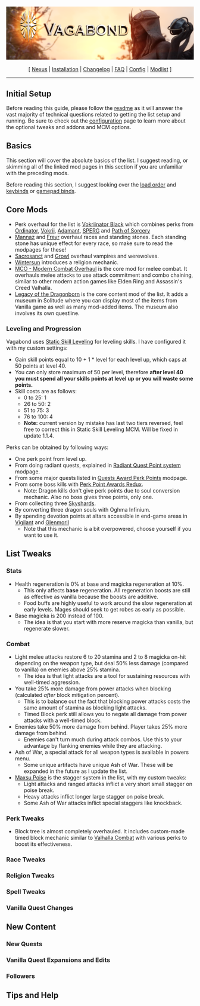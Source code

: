 ![](https://raw.githubusercontent.com/Oghma-Infinium/Vagabond/main/images/Vagabond%20Nexus%20Header%202.png)

<p align="center">
  [ <a href="https://www.nexusmods.com/skyrimspecialedition/mods/95364">Nexus</a> |
  <a href="https://github.com/Oghma-Infinium/Vagabond/blob/main/README.md">Installation</a> |
  <a href="https://github.com/Oghma-Infinium/Vagabond/blob/main/CHANGELOG.md">Changelog</a> |
  <a href="https://github.com/Oghma-Infinium/Vagabond/blob/main/Documentation/FAQ.md">FAQ</a> |
  <a href="https://github.com/Oghma-Infinium/Vagabond/blob/main/Documentation/CONFIG.md">Config</a> |
  <a href="https://loadorderlibrary.com/lists/vagabond">Modlist</a> ]
</p>

---

## Initial Setup

Before reading this guide, please follow the [readme](https://github.com/Oghma-Infinium/Vagabond/blob/main/README.md) as it will answer the vast majority of technical questions related to getting the list setup and running. Be sure to check out the [configuration](https://github.com/Oghma-Infinium/Vagabond/blob/main/Documentation/CONFIG.md) page to learn more about the optional tweaks and addons and MCM options.

## Basics

This section will cover the absolute basics of the list. I suggest reading, or skimming all of the linked mod pages in this section if you are unfamiliar with the preceding mods.

Before reading this section, I suggest looking over the [load order](https://loadorderlibrary.com/lists/vagabond) and [keybinds](https://github.com/Oghma-Infinium/Vagabond/blob/main/images/keyboard-layout_Vagabond.jpg) or [gamepad binds](https://github.com/Oghma-Infinium/Vagabond/blob/main/images/controlmap3.png).

## Core Mods

- Perk overhaul for the list is [Vokriinator Black](https://www.nexusmods.com/skyrimspecialedition/mods/26702) which combines perks from [Ordinator](https://www.nexusmods.com/skyrimspecialedition/mods/1137), [Vokrii](https://www.nexusmods.com/skyrimspecialedition/mods/26176), [Adamant](https://www.nexusmods.com/skyrimspecialedition/mods/30191), [SPERG](https://www.nexusmods.com/skyrimspecialedition/mods/14180) and [Path of Sorcery](https://www.nexusmods.com/skyrimspecialedition/mods/6660)
- [Mannaz](https://www.nexusmods.com/skyrimspecialedition/mods/87219) and [Freyr](https://www.nexusmods.com/skyrimspecialedition/mods/88043) overhaul races and standing stones. Each standing stone has unique effect for every race, so make sure to read the modpages for these!
- [Sacrosanct](https://www.nexusmods.com/skyrimspecialedition/mods/3928) and [Growl](https://www.nexusmods.com/skyrimspecialedition/mods/31245) overhaul vampires and werewolves.
- [Wintersun](https://www.nexusmods.com/skyrimspecialedition/mods/22506) introduces a religion mechanic.
- [MCO - Modern Combat Overhaul](https://modding-guild.com/mod/attack-mcodxp/) is the core mod for melee combat. It overhauls melee attacks to use attack commitment and combo chaining, similar to other modern action games like Elden Ring and Assassin's Creed Valhalla.
- [Legacy of the Dragonborn](https://www.nexusmods.com/skyrimspecialedition/mods/11802) is the core content mod of the list. It adds a museum in Solitude where you can display most of the items from Vanilla game as well as many mod-added items. The museum also involves its own questline.

### Leveling and Progression

Vagabond uses [Static Skill Leveling](https://www.nexusmods.com/skyrimspecialedition/mods/30410) for leveling skills. I have configured it with my custom settings:
- Gain skill points equal to 10 + 1 * level for each level up, which caps at 50 points at level 40.
- You can only store maximum of 50 per level, therefore **after level 40 you must spend all your skills points at level up or you will waste some points.**
- Skill costs are as follows:
  - 0 to 25: 1
  - 26 to 50: 2
  - 51 to 75: 3
  - 76 to 100: 4
  - **Note:** current version by mistake has last two tiers reversed, feel free to correct this in Static Skill Leveling MCM. Will be fixed in update 1.1.4.

Perks can be obtained by following ways:
- One perk point from level up.
- From doing radiant quests, explained in [Radiant Quest Point system](https://www.nexusmods.com/skyrimspecialedition/mods/67956) modpage.
- From some major quests listed in [Quests Award Perk Points](https://www.nexusmods.com/skyrimspecialedition/mods/33081) modpage.
- From some boss kills with [Perk Point Awards Redux](https://www.nexusmods.com/skyrimspecialedition/mods/40461).
  - Note: Dragon kills don't give perk points due to soul conversion mechanic. Also no boss gives three points, only one.
- From collecting three [Skyshards](https://www.nexusmods.com/skyrimspecialedition/mods/60748?tab=description).
- By converting three dragon souls with Oghma Infinium.
- By spending devotion points at altars accessible in end-game areas in [Vigilant](https://www.nexusmods.com/skyrim/mods/67103) and [Glenmoril](https://www.nexusmods.com/skyrimspecialedition/mods/32998)
  - Note that this mechanic is a bit overpowered, choose yourself if you want to use it.

## List Tweaks

### Stats

- Health regeneration is 0% at base and magicka regeneration at 10%.
  - This only affects **base** regeneration. All regeneration boosts are still as effective as vanilla because the boosts are additive.
  - Food buffs are highly useful to work around the slow regeneration at early levels. Mages should seek to get robes as early as possible.
- Base magicka is 200 instead of 100.
  - The idea is that you start with more reserve magicka than vanilla, but regenerate slower.

### Combat

- Light melee attacks restore 6 to 20 stamina and 2 to 8 magicka on-hit depending on the weapon type, but deal 50% less damage (compared to vanilla) on enemies above 25% stamina.
  - The idea is that light attacks are a tool for sustaining resources with well-timed aggression.
- You take 25% more damage from power attacks when blocking (calculated *after* block mitigation percent).
  - This is to balance out the fact that blocking power attacks costs the same amount of stamina as blocking light attacks.
  - Timed Block perk still allows you to negate all damage from power attacks with a well-timed block.
- Enemies take 50% more damage from behind. Player takes 25% more damage from behind.
  - Enemies can't turn much during attack combos. Use this to your advantage by flanking enemies while they are attacking.
- Ash of War, a special attack for all weapon types is available in powers menu.
  - Some unique artifacts have unique Ash of War. These will be expanded in the future as I update the list.
- [Maxsu Poise](https://github.com/max-su-2019/MaxsuPoise/releases) is the stagger system in the list, with my custom tweaks:
  - Light attacks and ranged attacks inflict a very short small stagger on poise break.
  - Heavy attacks inflict longer large stagger on poise break.
  - Some Ash of War attacks inflict special staggers like knockback. 

### Perk Tweaks

- Block tree is almost completely overhauled. It includes custom-made timed block mechanic similar to [Valhalla Combat](https://www.nexusmods.com/skyrimspecialedition/mods/64741) with various perks to boost its effectiveness.

### Race Tweaks

### Religion Tweaks

### Spell Tweaks

### Vanilla Quest Changes

## New Content

### New Quests

### Vanilla Quest Expansions and Edits

### Followers

## Tips and Help
